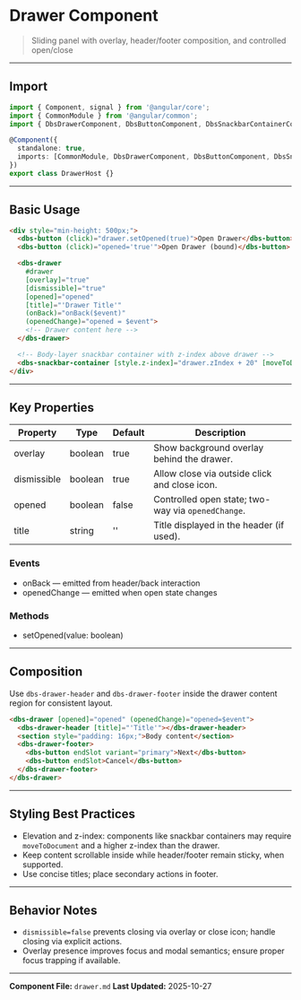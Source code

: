 # Drawer Component

> Sliding panel with overlay, header/footer composition, and controlled open/close

---

## Import

```typescript
import { Component, signal } from '@angular/core';
import { CommonModule } from '@angular/common';
import { DbsDrawerComponent, DbsButtonComponent, DbsSnackbarContainerComponent } from '@dbs-angular/core';

@Component({
  standalone: true,
  imports: [CommonModule, DbsDrawerComponent, DbsButtonComponent, DbsSnackbarContainerComponent],
})
export class DrawerHost {}
```

---

## Basic Usage

```html
<div style="min-height: 500px;">
  <dbs-button (click)="drawer.setOpened(true)">Open Drawer</dbs-button>
  <dbs-button (click)="opened='true'">Open Drawer (bound)</dbs-button>

  <dbs-drawer
    #drawer
    [overlay]="true"
    [dismissible]="true"
    [opened]="opened"
    [title]="'Drawer Title'"
    (onBack)="onBack($event)"
    (openedChange)="opened = $event">
    <!-- Drawer content here -->
  </dbs-drawer>

  <!-- Body-layer snackbar container with z-index above drawer -->
  <dbs-snackbar-container [style.z-index]="drawer.zIndex + 20" [moveToDocument] [snackbars]="snackbars"></dbs-snackbar-container>
</div>
```

---

## Key Properties

| Property | Type | Default | Description |
|----------|------|---------|-------------|
| overlay | boolean | true | Show background overlay behind the drawer. |
| dismissible | boolean | true | Allow close via outside click and close icon. |
| opened | boolean | false | Controlled open state; two-way via `openedChange`. |
| title | string | '' | Title displayed in the header (if used). |

### Events

- onBack — emitted from header/back interaction
- openedChange — emitted when open state changes

### Methods

- setOpened(value: boolean)

---

## Composition

Use `dbs-drawer-header` and `dbs-drawer-footer` inside the drawer content region for consistent layout.

```html
<dbs-drawer [opened]="opened" (openedChange)="opened=$event">
  <dbs-drawer-header [title]="'Title'"></dbs-drawer-header>
  <section style="padding: 16px;">Body content</section>
  <dbs-drawer-footer>
    <dbs-button endSlot variant="primary">Next</dbs-button>
    <dbs-button endSlot>Cancel</dbs-button>
  </dbs-drawer-footer>
</dbs-drawer>
```

---

## Styling Best Practices

- Elevation and z-index: components like snackbar containers may require `moveToDocument` and a higher z-index than the drawer.
- Keep content scrollable inside while header/footer remain sticky, when supported.
- Use concise titles; place secondary actions in footer.

---

## Behavior Notes

- `dismissible=false` prevents closing via overlay or close icon; handle closing via explicit actions.
- Overlay presence improves focus and modal semantics; ensure proper focus trapping if available.

---

**Component File:** `drawer.md`
**Last Updated:** 2025-10-27

